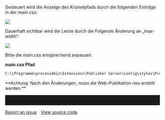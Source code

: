 

Gesteuert wird die Anzeige des Krümelpfads durch die folgenden Einträge
in der *main.css*:

![](//images.ctfassets.net/utx1h0gfm1om/38dnvurJ6Uc8AQesEgGI4G/d8de06b0121f65bb037c86c958747c1d/1017397.png)

Dauerhaft sichtbar wird die Leiste durch die Folgende Änderung an
„max-width“:

![](//images.ctfassets.net/utx1h0gfm1om/1dPvnlIOBm66QKOeOKGWok/6d1c839bc99c83ecda507ebeea378957/1017398.png)

Bitte die *main.css* entsprechend anpassen.

**main.css Pfad**

``` java
C:\\Programme\process4biz\Extensions\Publisher Server\config\styles\Process4.biz [default]\css\
```

<div class="warning">
**Achtung: Nach den Änderungen, muss die Web-Publikation neu erstellt
werden.**
  </div>


<hr style="padding-top:2rem" />
<a href="https://github.com/process4/docs/issues" target="_blank" class="bgw btn btn-primary btn-lg shadow-sm">Report an issue</a>
<a href="https://github.com/process4/docs" target="_blank" class="bgw btn btn-primary btn-lg shadow-sm" style="margin-left:10px;">View source code</a>